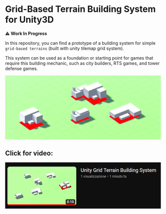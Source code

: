 # **Grid-Based Terrain Building System for Unity3D**

⚠️ **Work In Progress**

In this repository, you can find a prototype of a building system for simple `grid-based terrains` (built with unity tilemap grid system).

This system can be used as a foundation or starting point for games that require this building mechanic, such as city builders, RTS games, and tower defense games.

![Iamge](Readme%20Images/image.png)


## **Click for video:**

[![Youtube Video](Readme%20Images/yt.png)](https://youtu.be/QtVJxtP8qi0)
